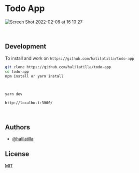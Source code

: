# Todo App
![Screen Shot 2022-02-06 at 16 10 27](https://user-images.githubusercontent.com/27916419/152682461-b85b39bd-ba64-408e-9705-547d2f441809.png)

<br>

## Development

To install and work on `https://github.com/halilatilla/todo-app`

```bash
git clone https://github.com/halilatilla/todo-app
cd todo-app
npm install or yarn install
```

<br>

```bash
yarn dev
```

`http://localhost:3000/`

<br>

## Authors

- [@halilatilla](https://www.github.com/halilatilla)

## License

[MIT](https://choosealicense.com/licenses/mit/)
